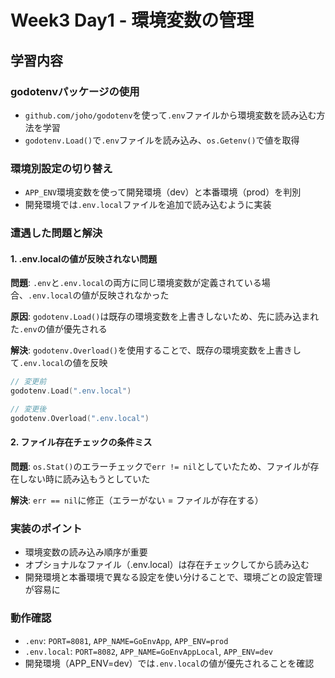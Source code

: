 # Week3 Day1 - 環境変数の管理

## 学習内容

### godotenvパッケージの使用
- `github.com/joho/godotenv`を使って`.env`ファイルから環境変数を読み込む方法を学習
- `godotenv.Load()`で`.env`ファイルを読み込み、`os.Getenv()`で値を取得

### 環境別設定の切り替え
- `APP_ENV`環境変数を使って開発環境（dev）と本番環境（prod）を判別
- 開発環境では`.env.local`ファイルを追加で読み込むように実装

### 遭遇した問題と解決

#### 1. .env.localの値が反映されない問題
**問題**: `.env`と`.env.local`の両方に同じ環境変数が定義されている場合、`.env.local`の値が反映されなかった

**原因**: `godotenv.Load()`は既存の環境変数を上書きしないため、先に読み込まれた`.env`の値が優先される

**解決**: `godotenv.Overload()`を使用することで、既存の環境変数を上書きして`.env.local`の値を反映

```go
// 変更前
godotenv.Load(".env.local")

// 変更後
godotenv.Overload(".env.local")
```

#### 2. ファイル存在チェックの条件ミス
**問題**: `os.Stat()`のエラーチェックで`err != nil`としていたため、ファイルが存在しない時に読み込もうとしていた

**解決**: `err == nil`に修正（エラーがない = ファイルが存在する）

### 実装のポイント
- 環境変数の読み込み順序が重要
- オプショナルなファイル（.env.local）は存在チェックしてから読み込む
- 開発環境と本番環境で異なる設定を使い分けることで、環境ごとの設定管理が容易に

### 動作確認
- `.env`: `PORT=8081`, `APP_NAME=GoEnvApp`, `APP_ENV=prod`
- `.env.local`: `PORT=8082`, `APP_NAME=GoEnvAppLocal`, `APP_ENV=dev`
- 開発環境（APP_ENV=dev）では`.env.local`の値が優先されることを確認